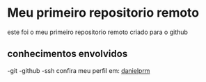 # Meu primeiro repositorio remoto
este foi o meu primeiro repositorio remoto criado para o github
## conhecimentos envolvidos 
-git
-github 
-ssh
confira meu perfil em: [danielprm](https://github.com/danielprm/repo-onebitcode)